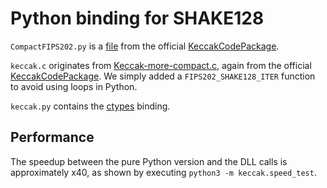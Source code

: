 Python binding for SHAKE128
===========================

`CompactFIPS202.py` is a
[file](https://github.com/gvanas/KeccakCodePackage/blob/master/Standalone/CompactFIPS202/Python/CompactFIPS202.py)
from the official
[KeccakCodePackage](https://github.com/gvanas/KeccakCodePackage).

`keccak.c` originates from
[Keccak-more-compact.c](https://github.com/gvanas/KeccakCodePackage/blob/master/Standalone/CompactFIPS202/C/Keccak-more-compact.c),
again from the official
[KeccakCodePackage](https://github.com/gvanas/KeccakCodePackage). We
simply added a `FIPS202_SHAKE128_ITER` function to avoid using loops in
Python.

`keccak.py` contains the
[ctypes](https://docs.python.org/3/library/ctypes.html) binding.

Performance
-----------

The speedup between the pure Python version and the DLL calls is
approximately x40, as shown by executing `python3 -m keccak.speed_test`.
